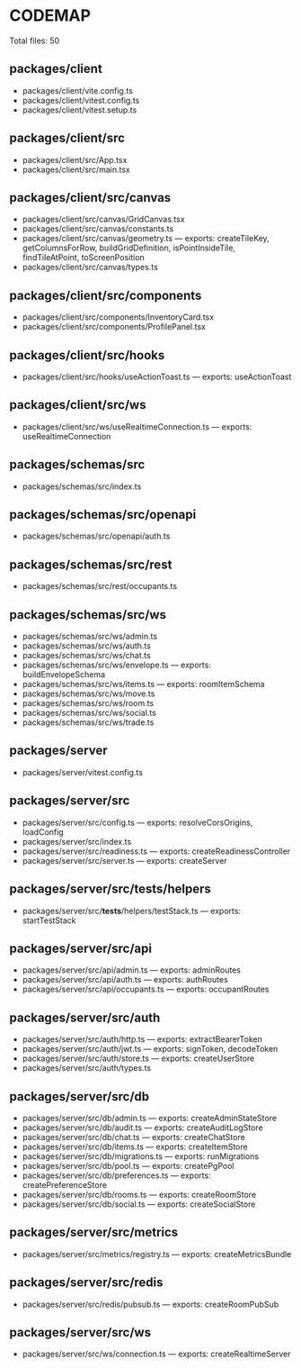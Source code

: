 # CODEMAP

Total files: 50

## packages/client

- packages/client/vite.config.ts
- packages/client/vitest.config.ts
- packages/client/vitest.setup.ts

## packages/client/src

- packages/client/src/App.tsx
- packages/client/src/main.tsx

## packages/client/src/canvas

- packages/client/src/canvas/GridCanvas.tsx
- packages/client/src/canvas/constants.ts
- packages/client/src/canvas/geometry.ts — exports: createTileKey, getColumnsForRow, buildGridDefinition, isPointInsideTile, findTileAtPoint, toScreenPosition
- packages/client/src/canvas/types.ts

## packages/client/src/components

- packages/client/src/components/InventoryCard.tsx
- packages/client/src/components/ProfilePanel.tsx

## packages/client/src/hooks

- packages/client/src/hooks/useActionToast.ts — exports: useActionToast

## packages/client/src/ws

- packages/client/src/ws/useRealtimeConnection.ts — exports: useRealtimeConnection

## packages/schemas/src

- packages/schemas/src/index.ts

## packages/schemas/src/openapi

- packages/schemas/src/openapi/auth.ts

## packages/schemas/src/rest

- packages/schemas/src/rest/occupants.ts

## packages/schemas/src/ws

- packages/schemas/src/ws/admin.ts
- packages/schemas/src/ws/auth.ts
- packages/schemas/src/ws/chat.ts
- packages/schemas/src/ws/envelope.ts — exports: buildEnvelopeSchema
- packages/schemas/src/ws/items.ts — exports: roomItemSchema
- packages/schemas/src/ws/move.ts
- packages/schemas/src/ws/room.ts
- packages/schemas/src/ws/social.ts
- packages/schemas/src/ws/trade.ts

## packages/server

- packages/server/vitest.config.ts

## packages/server/src

- packages/server/src/config.ts — exports: resolveCorsOrigins, loadConfig
- packages/server/src/index.ts
- packages/server/src/readiness.ts — exports: createReadinessController
- packages/server/src/server.ts — exports: createServer

## packages/server/src/__tests__/helpers

- packages/server/src/__tests__/helpers/testStack.ts — exports: startTestStack

## packages/server/src/api

- packages/server/src/api/admin.ts — exports: adminRoutes
- packages/server/src/api/auth.ts — exports: authRoutes
- packages/server/src/api/occupants.ts — exports: occupantRoutes

## packages/server/src/auth

- packages/server/src/auth/http.ts — exports: extractBearerToken
- packages/server/src/auth/jwt.ts — exports: signToken, decodeToken
- packages/server/src/auth/store.ts — exports: createUserStore
- packages/server/src/auth/types.ts

## packages/server/src/db

- packages/server/src/db/admin.ts — exports: createAdminStateStore
- packages/server/src/db/audit.ts — exports: createAuditLogStore
- packages/server/src/db/chat.ts — exports: createChatStore
- packages/server/src/db/items.ts — exports: createItemStore
- packages/server/src/db/migrations.ts — exports: runMigrations
- packages/server/src/db/pool.ts — exports: createPgPool
- packages/server/src/db/preferences.ts — exports: createPreferenceStore
- packages/server/src/db/rooms.ts — exports: createRoomStore
- packages/server/src/db/social.ts — exports: createSocialStore

## packages/server/src/metrics

- packages/server/src/metrics/registry.ts — exports: createMetricsBundle

## packages/server/src/redis

- packages/server/src/redis/pubsub.ts — exports: createRoomPubSub

## packages/server/src/ws

- packages/server/src/ws/connection.ts — exports: createRealtimeServer


